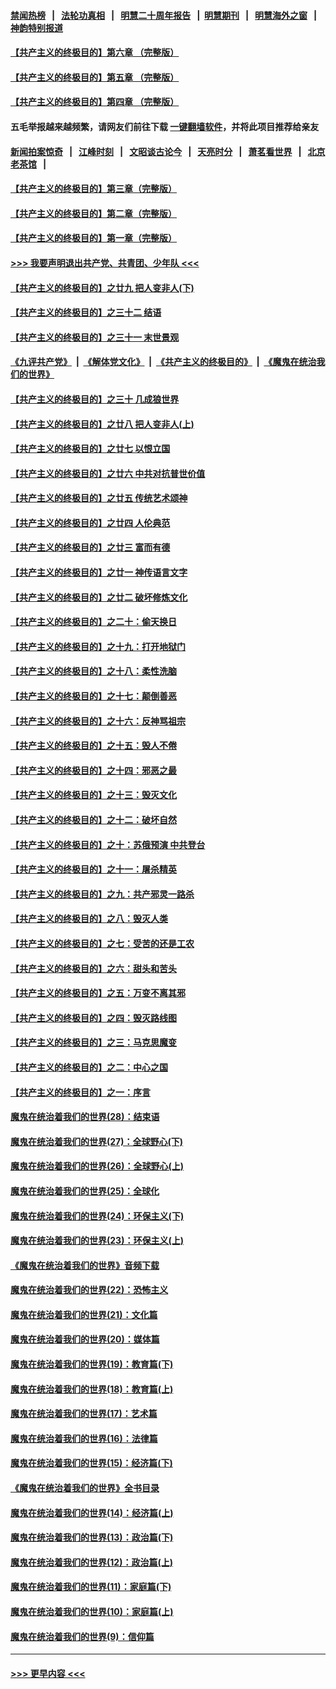 #### [禁闻热榜](热点新闻.md?=0)  &nbsp;&nbsp;|&nbsp;&nbsp; [法轮功真相](https://github.com/gfw-breaker/truth/blob/master/README.md?=0) &nbsp;&nbsp;|&nbsp;&nbsp; [明慧二十周年报告](https://github.com/gfw-breaker/mh-reports/blob/master/README.md?=0) &nbsp;&nbsp;|&nbsp;&nbsp;[明慧期刊](https://github.com/gfw-breaker/mh-qikan) &nbsp;&nbsp;|&nbsp;&nbsp; [明慧海外之窗](https://github.com/gfw-breaker/mh-news/blob/master/README.md?=0) &nbsp;&nbsp;|&nbsp;&nbsp; [神韵特别报道](https://github.com/gfw-breaker/mh-news/blob/master/shenyun.md?=0)
#### [【共产主义的终极目的】第六章 （完整版）](../pages/nsc422/n11428913.md?t=03030531) 
#### [【共产主义的终极目的】第五章 （完整版）](../pages/nsc422/n11428912.md?t=03030531) 
#### [【共产主义的终极目的】第四章 （完整版）](../pages/nsc422/n11428907.md?t=03030531) 
#### 五毛举报越来越频繁，请网友们前往下载 [一键翻墙软件](https://github.com/gfw-breaker/ssr-accounts)，并将此项目推荐给亲友
#### [新闻拍案惊奇](https://github.com/gfw-breaker/banned-news/blob/master/pages/link4.md) &nbsp;&nbsp;|&nbsp;&nbsp; [江峰时刻](https://github.com/gfw-breaker/banned-news/blob/master/pages/link4.md) &nbsp;&nbsp;|&nbsp;&nbsp; [文昭谈古论今](https://github.com/gfw-breaker/banned-news/blob/master/pages/link4.md) &nbsp;&nbsp;|&nbsp;&nbsp; [天亮时分](https://github.com/gfw-breaker/banned-news/blob/master/pages/link4.md) &nbsp;&nbsp;|&nbsp;&nbsp; [萧茗看世界](https://github.com/gfw-breaker/banned-news/blob/master/pages/link4.md) &nbsp;&nbsp;|&nbsp;&nbsp; [北京老茶馆](https://github.com/gfw-breaker/banned-news/blob/master/pages/link4.md) &nbsp;&nbsp;|&nbsp;&nbsp; 
#### [【共产主义的终极目的】第三章（完整版）](../pages/nsc422/n11428848.md?t=03030531) 
#### [【共产主义的终极目的】第二章（完整版）](../pages/nsc422/n11428831.md?t=03030531) 
#### [【共产主义的终极目的】第一章（完整版）](../pages/nsc422/n11417651.md?t=03030531) 
#### [>>> 我要声明退出共产党、共青团、少年队 <<<](https://github.com/begood0513/goodnews/blob/master/quit/letter.md) 
#### [【共产主义的终极目的】之廿九 把人变非人(下)](../pages/nsc422/n11344140.md?t=03030531) 
#### [【共产主义的终极目的】之三十二 结语](../pages/nsc422/n11360535.md?t=03030531) 
#### [【共产主义的终极目的】之三十一 末世景观](../pages/nsc422/n11351129.md?t=03030531) 
#### [《九评共产党》](https://github.com/begood0513/9ping.md/blob/master/README.md) &nbsp;|&nbsp; [《解体党文化》](../../../../jtdwh.md/blob/master/README.md)  &nbsp;|&nbsp; [《共产主义的终极目的》](../../../../gczydzjmd.md/blob/master/README.md) &nbsp;|&nbsp; [《魔鬼在统治我们的世界》](../../../../mgztzwmdsj.md/blob/master/README.md) 
#### [【共产主义的终极目的】之三十 几成狼世界](../pages/nsc422/n11348280.md?t=03030531) 
#### [【共产主义的终极目的】之廿八 把人变非人(上)](../pages/nsc422/n11340492.md?t=03030531) 
#### [【共产主义的终极目的】之廿七 以恨立国](../pages/nsc422/n11336944.md?t=03030531) 
#### [【共产主义的终极目的】之廿六 中共对抗普世价值](../pages/nsc422/n11324785.md?t=03030531) 
#### [【共产主义的终极目的】之廿五 传统艺术颂神](../pages/nsc422/n11296396.md?t=03030531) 
#### [【共产主义的终极目的】之廿四 人伦典范](../pages/nsc422/n11296397.md?t=03030531) 
#### [【共产主义的终极目的】之廿三 富而有德](../pages/nsc422/n11283598.md?t=03030531) 
#### [【共产主义的终极目的】之廿一 神传语言文字](../pages/nsc422/n11263265.md?t=03030531) 
#### [【共产主义的终极目的】之廿二 破坏修炼文化](../pages/nsc422/n11245728.md?t=03030531) 
#### [【共产主义的终极目的】之二十：偷天换日](../pages/nsc422/n11238846.md?t=03030531) 
#### [【共产主义的终极目的】之十九：打开地狱门](../pages/nsc422/n11206376.md?t=03030531) 
#### [【共产主义的终极目的】之十八：柔性洗脑](../pages/nsc422/n11199994.md?t=03030531) 
#### [【共产主义的终极目的】之十七：颠倒善恶](../pages/nsc422/n11179782.md?t=03030531) 
#### [【共产主义的终极目的】之十六：反神骂祖宗](../pages/nsc422/n11166798.md?t=03030531) 
#### [【共产主义的终极目的】之十五：毁人不倦](../pages/nsc422/n11166792.md?t=03030531) 
#### [【共产主义的终极目的】之十四：邪恶之最](../pages/nsc422/n11150249.md?t=03030531) 
#### [【共产主义的终极目的】之十三：毁灭文化](../pages/nsc422/n11135227.md?t=03030531) 
#### [【共产主义的终极目的】之十二：破坏自然](../pages/nsc422/n11135214.md?t=03030531) 
#### [【共产主义的终极目的】之十：苏俄预演 中共登台](../pages/nsc422/n11118424.md?t=03030531) 
#### [【共产主义的终极目的】之十一：屠杀精英](../pages/nsc422/n11118442.md?t=03030531) 
#### [【共产主义的终极目的】之九：共产邪灵一路杀](../pages/nsc422/n11114139.md?t=03030531) 
#### [【共产主义的终极目的】之八：毁灭人类](../pages/nsc422/n11108503.md?t=03030531) 
#### [【共产主义的终极目的】之七：受苦的还是工农](../pages/nsc422/n11101809.md?t=03030531) 
#### [【共产主义的终极目的】之六：甜头和苦头](../pages/nsc422/n11096971.md?t=03030531) 
#### [【共产主义的终极目的】之五：万变不离其邪](../pages/nsc422/n11091285.md?t=03030531) 
#### [【共产主义的终极目的】之四：毁灭路线图](../pages/nsc422/n11086284.md?t=03030531) 
#### [【共产主义的终极目的】之三：马克思魔变](../pages/nsc422/n11061941.md?t=03030531) 
#### [【共产主义的终极目的】之二：中心之国](../pages/nsc422/n11047728.md?t=03030531) 
#### [【共产主义的终极目的】之一：序言](../pages/nsc422/n11086077.md?t=03030531) 
#### [魔鬼在统治着我们的世界(28)：结束语](../pages/nsc422/n10936246.md?t=03030531) 
#### [魔鬼在统治着我们的世界(27)：全球野心(下)](../pages/nsc422/n10928319.md?t=03030531) 
#### [魔鬼在统治着我们的世界(26)：全球野心(上)](../pages/nsc422/n10900318.md?t=03030531) 
#### [魔鬼在统治着我们的世界(25)：全球化](../pages/nsc422/n10788205.md?t=03030531) 
#### [魔鬼在统治着我们的世界(24)：环保主义(下)](../pages/nsc422/n10695307.md?t=03030531) 
#### [魔鬼在统治着我们的世界(23)：环保主义(上)](../pages/nsc422/n10688613.md?t=03030531) 
#### [《魔鬼在统治着我们的世界》音频下载](../pages/nsc422/n10635553.md?t=03030531) 
#### [魔鬼在统治着我们的世界(22)：恐怖主义](../pages/nsc422/n10614727.md?t=03030531) 
#### [魔鬼在统治着我们的世界(21)：文化篇](../pages/nsc422/n10597706.md?t=03030531) 
#### [魔鬼在统治着我们的世界(20)：媒体篇](../pages/nsc422/n10586579.md?t=03030531) 
#### [魔鬼在统治着我们的世界(19)：教育篇(下)](../pages/nsc422/n10564808.md?t=03030531) 
#### [魔鬼在统治着我们的世界(18)：教育篇(上)](../pages/nsc422/n10526970.md?t=03030531) 
#### [魔鬼在统治着我们的世界(17)：艺术篇](../pages/nsc422/n10499093.md?t=03030531) 
#### [魔鬼在统治着我们的世界(16)：法律篇](../pages/nsc422/n10485969.md?t=03030531) 
#### [魔鬼在统治着我们的世界(15)：经济篇(下)](../pages/nsc422/n10469975.md?t=03030531) 
#### [《魔鬼在统治着我们的世界》全书目录](../pages/nsc422/n10464261.md?t=03030531) 
#### [魔鬼在统治着我们的世界(14)：经济篇(上)](../pages/nsc422/n10457370.md?t=03030531) 
#### [魔鬼在统治着我们的世界(13)：政治篇(下)](../pages/nsc422/n10448270.md?t=03030531) 
#### [魔鬼在统治着我们的世界(12)：政治篇(上)](../pages/nsc422/n10444576.md?t=03030531) 
#### [魔鬼在统治着我们的世界(11)：家庭篇(下)](../pages/nsc422/n10440961.md?t=03030531) 
#### [魔鬼在统治着我们的世界(10)：家庭篇(上)](../pages/nsc422/n10435448.md?t=03030531) 
#### [魔鬼在统治着我们的世界(9)：信仰篇](../pages/nsc422/n10432159.md?t=03030531) 

----
#### [ >>> 更早内容 <<< ](../indexes/nsc422-earlier.md)
